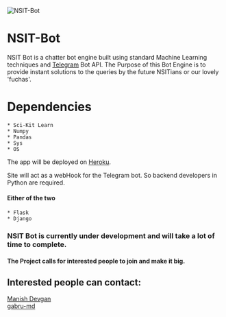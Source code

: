 ![NSIT-Bot](https://github.com/gabru-md/NSIT-Bot/blob/master/resources/images/NSIT-Bot.jpg?raw=true)

# NSIT-Bot

NSIT Bot is a chatter bot engine built using standard Machine Learning techniques and [Telegram](https://telegram.org/) Bot API.
The Purpose of this Bot Engine is to provide instant solutions to the queries by the future NSITians or our lovely 'fuchas'.

# Dependencies
    * Sci-Kit Learn
    * Numpy
    * Pandas
    * Sys
    * OS
The app will be deployed on [Heroku](https://www.heroku.com/).

Site will act as a webHook for the Telegram bot. So backend developers in Python are required.
#### Either of the two
    * Flask
    * Django

### NSIT Bot is currently under development and will take a lot of time to complete.
#### The Project calls for interested people to join and make it big.

## Interested people can contact:
[Manish Devgan](https://www.facebook.com/mr.rkr)<br>
[gabru-md](https://github.com/gabru-md)
